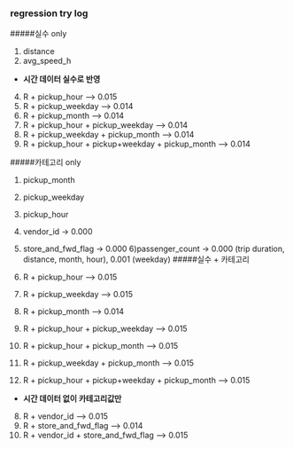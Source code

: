 ### regression try log



#####실수 only

1) distance
2) avg_speed_h

- **시간 데이터 실수로 반영**

4) R + pickup_hour —> 0.015
5) R + pickup_weekday —> 0.014
6) R + pickup_month —> 0.014
7) R + pickup_hour + pickup_weekday —> 0.014
8) R + pickup_weekday + pickup_month —> 0.014
9) R + pickup_hour + pickup+weekday + pickup_month —> 0.014

#####카테고리 only

1) pickup_month
2) pickup_weekday
3) pickup_hour
4) vendor_id -> 0.000
5) store_and_fwd_flag -> 0.000
6)passenger_count -> 0.000 (trip duration, distance, month, hour),
                     0.001 (weekday)
#####실수 + 카테고리

1) R + pickup_hour —> 0.015
2) R + pickup_weekday —> 0.015
3) R + pickup_month —> 0.014
4) R + pickup_hour + pickup_weekday —> 0.015
5) R + pickup_hour + pickup_month —> 0.015
6) R + pickup_weekday + pickup_month —> 0.015
7) R + pickup_hour + pickup+weekday + pickup_month —> 0.015

- **시간 데이터 없이 카테고리값만**

8) R + vendor_id —> 0.015
9) R + store_and_fwd_flag —> 0.014
10) R + vendor_id + store_and_fwd_flag —> 0.015
